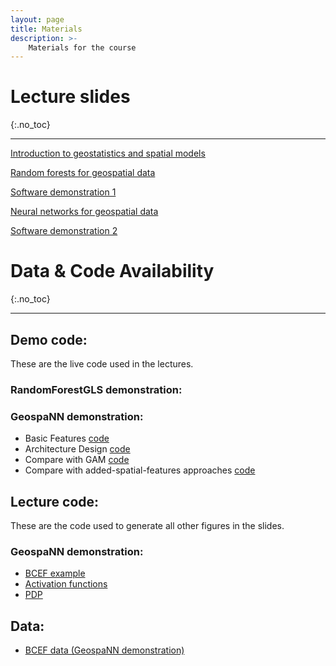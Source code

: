 ```yaml
---
layout: page
title: Materials
description: >-
    Materials for the course
---
```

# Lecture slides
{:.no_toc}

---
[Introduction to geostatistics and spatial models](https://abhirupdatta.github.io/geospatial_stats_ML_short_course_2024/slides/Lec_1_Intro.pdf)

[Random forests for geospatial data](https://abhirupdatta.github.io/geospatial_stats_ML_short_course_2024/slides//Lec_2_rf.pdf)

[Software demonstration 1](https://abhirupdatta.github.io/geospatial_stats_ML_short_course_2024/slides/Lec_2_rf.pdf)

[Neural networks for geospatial data](https://abhirupdatta.github.io/geospatial_stats_ML_short_course_2024/slides/Lec_2_rf.pdf)

[Software demonstration 2](https://abhirupdatta.github.io/geospatial_stats_ML_short_course_2024/slides/Lec_3_geospaNN.pdf)


# Data & Code Availability
{:.no_toc}

---

## Demo code:
These are the live code used in the lectures.
### RandomForestGLS demonstration:

### GeospaNN demonstration:
- Basic Features [code](https://abhirupdatta.github.io/geospatial_stats_ML_short_course_2024/demo_code/Example_utils.ipynb)
- Architecture Design [code](https://abhirupdatta.github.io/geospatial_stats_ML_short_course_2024/demo_code/Example_architecture.ipynb)
- Compare with GAM [code](https://abhirupdatta.github.io/geospatial_stats_ML_short_course_2024/demo_code/Example_GAM.ipynb)
- Compare with added-spatial-features approaches [code](https://abhirupdatta.github.io/geospatial_stats_ML_short_course_2024/demo_code/Example_addcovariates.ipynb)

## Lecture code:
These are the code used to generate all other figures in the slides.

### GeospaNN demonstration:
- [BCEF example](https://abhirupdatta.github.io/geospatial_stats_ML_short_course_2024/lec_code/lec3_ibc/BCEF.py)
- [Activation functions](https://abhirupdatta.github.io/geospatial_stats_ML_short_course_2024/lec_code/lec3_ibc/Activation.ipynb)
- [PDP](https://abhirupdatta.github.io/geospatial_stats_ML_short_course_2024/lec_code/lec3_ibc/PDP.ipynb)

## Data:
- [BCEF data (GeospaNN  demonstration)](https://abhirupdatta.github.io/geospatial_stats_ML_short_course_2024/lec_code/lec3_ibc/BCEF.csv)








